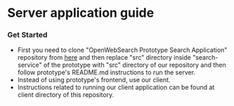 # Server application guide


### Get Started

- First you need to clone "OpenWebSearch Prototype Search Application" repository from [here](https://opencode.it4i.eu/openwebsearcheu-public/prototype-search-application) and then replace "src" directory inside "search-service" of the prototype with "src" directory of our repository and then follow prototype's README.md instructions to run the server.
- Instead of using prototype's frontend, use our client.
- Instructions related to running our client application can be found at client directory of this repository.

